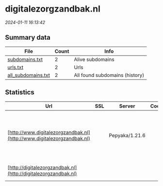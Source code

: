 # digitalezorgzandbak.nl
*2024-01-11 16:13:42*
## Summary data
| File       | Count | Info |
|------------|-------|------|
|[subdomains.txt](/data/digitalezorgzandbak.nl/subdomains.txt)|2|Alive subdomains|
|[urls.txt](/data/digitalezorgzandbak.nl/urls.txt)|2|Urls|
|[all_subdomains.txt](/data/digitalezorgzandbak.nl/all_subdomains.txt)|2|All found subdomains (history)|
## Statistics
| Url | SSL | Server | Cookie | HSTS | CSP | XFO | XXP | RP | Tech |Title |
|------------|-------|------|------|------|------|------|------|------|------|------|
|[http://www.digitalezorgzandbak.nl](http://www.digitalezorgzandbak.nl)| |Pepyaka/1.21.6| | | | | | :white_check_mark: |Google Cloud Google Cloud CDN HSTS React Wix||
|[http://digitalezorgzandbak.nl](http://digitalezorgzandbak.nl)| || | | | | | :white_check_mark: |HSTS React Wix||